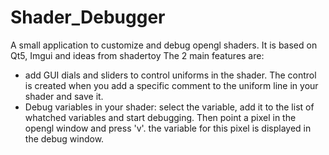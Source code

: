 # Shader_Debugger
A small application to customize and debug opengl shaders.
It is based on Qt5, Imgui and ideas from shadertoy
The 2 main features are:
- add GUI dials and sliders to control uniforms in the shader. The control is created when you add a specific comment to the uniform line in your shader and save it.
- Debug variables in your shader: select the variable, add it to the list of whatched variables and start debugging. Then point a pixel in the opengl window and press 'v'. the variable for this pixel is displayed in the debug window.

